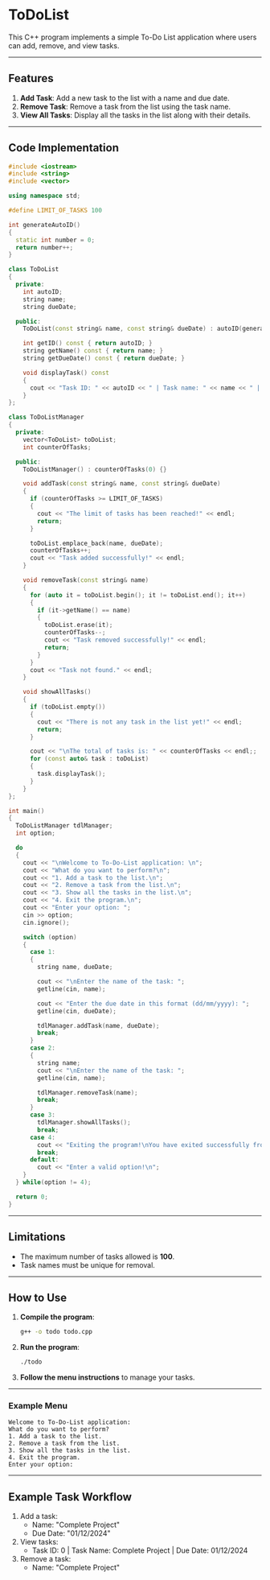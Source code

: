 # ToDoList
This C++ program implements a simple To-Do List application where users can add, remove, and view tasks.

---

## Features

1. **Add Task**: Add a new task to the list with a name and due date.
2. **Remove Task**: Remove a task from the list using the task name.
3. **View All Tasks**: Display all the tasks in the list along with their details.

---

## Code Implementation

```cpp
#include <iostream>
#include <string>
#include <vector>

using namespace std;

#define LIMIT_OF_TASKS 100

int generateAutoID()
{
  static int number = 0;
  return number++;
}

class ToDoList
{
  private:
    int autoID;
    string name;
    string dueDate;

  public:
    ToDoList(const string& name, const string& dueDate) : autoID(generateAutoID()), name(name), dueDate(dueDate) {}

    int getID() const { return autoID; }
    string getName() const { return name; }
    string getDueDate() const { return dueDate; }

    void displayTask() const
    {
      cout << "Task ID: " << autoID << " | Task name: " << name << " | Task due date: " << dueDate << endl;
    }
};

class ToDoListManager
{
  private:
    vector<ToDoList> toDoList;
    int counterOfTasks;

  public:
    ToDoListManager() : counterOfTasks(0) {}

    void addTask(const string& name, const string& dueDate)
    {
      if (counterOfTasks >= LIMIT_OF_TASKS)
      {
        cout << "The limit of tasks has been reached!" << endl;
        return;
      }

      toDoList.emplace_back(name, dueDate);
      counterOfTasks++;
      cout << "Task added successfully!" << endl;
    }

    void removeTask(const string& name)
    {
      for (auto it = toDoList.begin(); it != toDoList.end(); it++)
      {
        if (it->getName() == name)
        {
          toDoList.erase(it);
          counterOfTasks--;
          cout << "Task removed successfully!" << endl;
          return;
        }
      }
      cout << "Task not found." << endl;
    }

    void showAllTasks()
    {
      if (toDoList.empty())
      {
        cout << "There is not any task in the list yet!" << endl;
        return;
      }

      cout << "\nThe total of tasks is: " << counterOfTasks << endl;;
      for (const auto& task : toDoList)
      {
        task.displayTask();
      }
    }
};

int main()
{
  ToDoListManager tdlManager;
  int option;

  do
  {
    cout << "\nWelcome to To-Do-List application: \n";
    cout << "What do you want to perform?\n";
    cout << "1. Add a task to the list.\n";
    cout << "2. Remove a task from the list.\n";
    cout << "3. Show all the tasks in the list.\n";
    cout << "4. Exit the program.\n";
    cout << "Enter your option: ";
    cin >> option;
    cin.ignore();

    switch (option)
    {
      case 1:
      {
        string name, dueDate;

        cout << "\nEnter the name of the task: ";
        getline(cin, name);

        cout << "Enter the due date in this format (dd/mm/yyyy): ";
        getline(cin, dueDate);

        tdlManager.addTask(name, dueDate);
        break;
      }
      case 2:
      {
        string name;
        cout << "\nEnter the name of the task: ";
        getline(cin, name);

        tdlManager.removeTask(name);
        break;
      }
      case 3:
        tdlManager.showAllTasks();
        break;
      case 4:
        cout << "Exiting the program!\nYou have exited successfully from the program!\n";
        break;
      default:
        cout << "Enter a valid option!\n";
    }
  } while(option != 4);

  return 0;
}
```

---

## Limitations

- The maximum number of tasks allowed is **100**.
- Task names must be unique for removal.

---

## How to Use

1. **Compile the program**:
   ```bash
   g++ -o todo todo.cpp
   ```
2. **Run the program**:
   ```bash
   ./todo
   ```
3. **Follow the menu instructions** to manage your tasks.

---

### Example Menu

```
Welcome to To-Do-List application: 
What do you want to perform?
1. Add a task to the list.
2. Remove a task from the list.
3. Show all the tasks in the list.
4. Exit the program.
Enter your option: 
```

---

## Example Task Workflow

1. Add a task: 
   - Name: "Complete Project"
   - Due Date: "01/12/2024"
2. View tasks:
   - Task ID: 0 | Task Name: Complete Project | Due Date: 01/12/2024
3. Remove a task: 
   - Name: "Complete Project"
